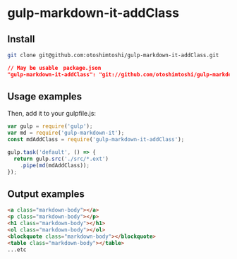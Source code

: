 # gulp-markdown-it-addClass


## Install
``` bash
git clone git@github.com:otoshimtoshi/gulp-markdown-it-addClass.git
```

``` json
// May be usable　package.json
"gulp-markdown-it-addClass": "git://github.com/otoshimtoshi/gulp-markdown-it-addClass.git"
```

## Usage examples
Then, add it to your gulpfile.js:
``` js
var gulp = require('gulp');
var md = require('gulp-markdown-it');
const mdAddClass = require('gulp-markdown-it-addClass');

gulp.task('default', () => {
  return gulp.src('./src/*.ext')
    .pipe(md(mdAddClass));
});
```
## Output examples
``` html
<a class="markdown-body"></a>
<p class="markdown-body"></p>
<h1 class="markdown-body"></h1>
<ol class="markdown-body"></ol>
<blockquote class="markdown-body"></blockquote>
<table class="markdown-body"></table>
...etc
```